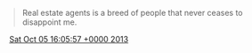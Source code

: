 > Real estate agents is a breed of people that never ceases to disappoint me\.

<img src="../../media/tweet.ico" width="12" /> [Sat Oct 05 16:05:57 +0000 2013](https://twitter.com/DromerDenker/status/386522658894249984)